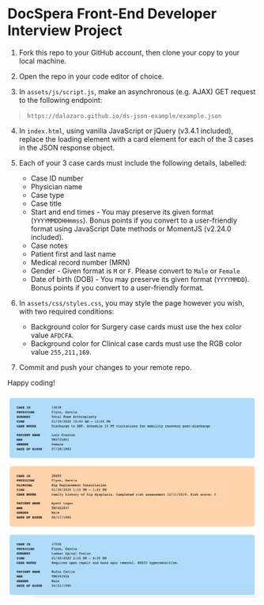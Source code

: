# DocSpera Front-End Developer Interview Project

1. Fork this repo to your GitHub account, then clone your copy to your local machine.

2. Open the repo in your code editor of choice.

3. In `assets/js/script.js`, make an asynchronous (e.g. AJAX) GET request to the following endpoint:

> `https://dalazaro.github.io/ds-json-example/example.json`

4. In `index.html`, using vanilla JavaScript or jQuery (v3.4.1 included), replace the loading element with a card element for each of the 3 cases in the JSON response object.

5. Each of your 3 case cards must include the following details, labelled:
	- Case ID number
	- Physician name
	- Case type
	- Case title
	- Start and end times - You may preserve its given format (`YYYYMMDDHHmmss`). Bonus points if you convert to a user-friendly format using JavaScript Date methods or MomentJS (v2.24.0 included).
	- Case notes
	- Patient first and last name
	- Medical record number (MRN)
	- Gender - Given format is `M` or `F`. Please convert to `Male` or `Female`
	- Date of birth (DOB) - You may preserve its given format (`YYYYMMDD`). Bonus points if you convert to a user-friendly format.

6. In `assets/css/styles.css`, you may style the page however you wish, with two required conditions:
	- Background color for Surgery case cards must use the hex color value `AFDCFA`.
	- Background color for Clinical case cards must use the RGB color value `255,211,169`.

7. Commit and push your changes to your remote repo.

Happy coding!

![Example Screenshot](/assets/img/screenshot.png)
